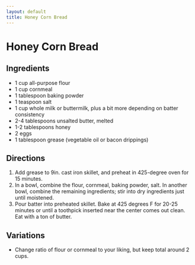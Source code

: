 ```yaml
---
layout: default
title: Honey Corn Bread
---
```


# Honey Corn Bread

## Ingredients

-   1 cup all-purpose flour
-   1 cup cornmeal
-   1 tablespoon baking powder
-   1 teaspoon salt
-   1 cup whole milk or buttermilk, plus a bit more depending on batter
    consistency
-   2-4 tablespoons unsalted butter, melted
-   1-2 tablespoons honey
-   2 eggs
-   1 tablespoon grease (vegetable oil or bacon drippings)

## Directions

1.  Add grease to 9in. cast iron skillet, and preheat in 425-degree oven
    for 15 minutes.
2.  In a bowl, combine the flour, cornmeal, baking powder, salt. In
    another bowl, combine the remaining ingredients; stir into dry
    ingredients just until moistened.
3.  Pour batter into preheated skillet. Bake at 425 degrees F for 20-25
    minutes or until a toothpick inserted near the center comes out
    clean. Eat with a ton of butter.

## Variations

-   Change ratio of flour or cornmeal to your liking, but keep total
    around 2 cups.

